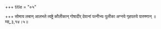 +++
title = "०५"

+++
सोमाय लबान् आलभते त्वष्ट्रे कौलीकान् गोषादीर् देवानां पत्नीभ्यः पुलीका अग्नये गृहपतये पारुष्णान् ॥म्स्_३,१४।५॥  
    
